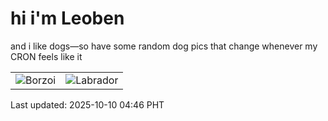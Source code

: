 # hi i'm Leoben

and i like dogs—so have some random dog pics that change whenever my CRON feels like it

|  |  |
|--------|----------|
| ![Borzoi](https://random-dog-vercel.vercel.app/api/random-borzoi?v=1760042785) | ![Labrador](https://random-dog-vercel.vercel.app/api/random-labrador?v=1760042785) |

Last updated: 2025-10-10 04:46 PHT
